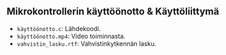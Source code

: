 ## Mikrokontrollerin käyttöönotto & Käyttöliittymä
- `käyttöönotto.c`: Lähdekoodi.
- `käyttöönotto.mp4`: Video toiminnasta.
- `vahvistin_lasku.rtf`: Vahvistinkytkennän lasku.
